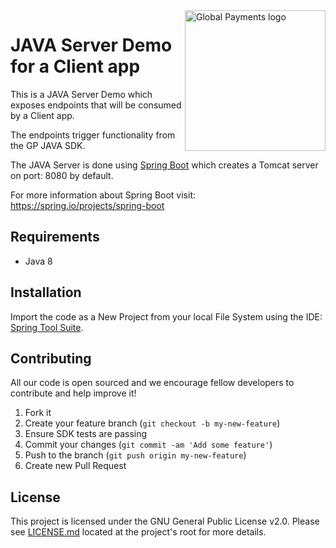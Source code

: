<a href="https://github.com/globalpayments" target="_blank">
    <img src="https://developer.globalpay.com/static/media/logo.dab7811d.svg" alt="Global Payments logo" title="Global Payments" align="right" width="225" />
</a>

# JAVA Server Demo for a Client app

This is a JAVA Server Demo which exposes endpoints that will be consumed by a Client app.  

The endpoints trigger functionality from the GP JAVA SDK.

The JAVA Server is done using [Spring Boot](https://github.com/globalpayments/java-sdk/tree/master/src/test/java/com/global/api/tests) which creates a Tomcat server on port: 8080 by default.

For more information about Spring Boot visit: https://spring.io/projects/spring-boot

## Requirements

- Java 8

## Installation

Import the code as a New Project from your local File System using the IDE: [Spring Tool Suite](https://spring.io/tools).

## Contributing

All our code is open sourced and we encourage fellow developers to contribute and help improve it!

1. Fork it
2. Create your feature branch (`git checkout -b my-new-feature`)
3. Ensure SDK tests are passing
4. Commit your changes (`git commit -am 'Add some feature'`)
5. Push to the branch (`git push origin my-new-feature`)
6. Create new Pull Request

## License

This project is licensed under the GNU General Public License v2.0. Please see [LICENSE.md](LICENSE.md) located at the project's root for more details.
